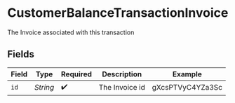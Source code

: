 # CustomerBalanceTransactionInvoice

The Invoice associated with this transaction


## Fields

| Field              | Type               | Required           | Description        | Example            |
| ------------------ | ------------------ | ------------------ | ------------------ | ------------------ |
| `id`               | *String*           | :heavy_check_mark: | The Invoice id     | gXcsPTVyC4YZa3Sc   |